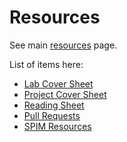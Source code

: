 # Resources

See main [resources](resources.md) page. 

List of items here:

* [Lab Cover Sheet](/rsc/lab_coversheet.pdf)
* [Project Cover Sheet](/rsc/proj_coversheet.pdf)
* [Reading Sheet](/rsc/reading_sheet.pdf)
* [Pull Requests](/rsc/pull_requests.md)
* [SPIM Resources](/rsc/spim/README.md)
